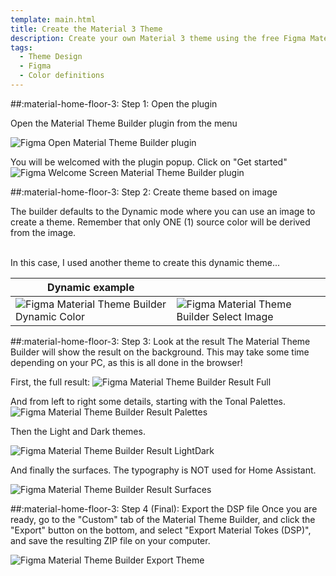```yaml
---
template: main.html
title: Create the Material 3 Theme
description: Create your own Material 3 theme using the free Figma Material 3 builder using an image or by defining your own primary color. Then export it.
tags:
  - Theme Design
  - Figma
  - Color definitions
---
```


##:material-home-floor-3: Step 1: Open the plugin

Open the Material Theme Builder plugin from the menu

![Figma Open Material Theme Builder plugin]

You will be welcomed with the plugin popup. Click on "Get started"
![Figma Welcome Screen Material Theme Builder plugin]

##:material-home-floor-3: Step 2: Create theme based on image

The builder defaults to the Dynamic mode where you can use an image to create a theme. Remember that only ONE (1) source color will be derived from the image.

<br>In this case, I used another theme to create this dynamic theme...

| Dynamic example ||
|---|---|
|![Figma Material Theme Builder Dynamic Color]|![Figma Material Theme Builder Select Image]|

##:material-home-floor-3: Step 3: Look at the result
The Material Theme Builder will show the result on the background. This may take some time depending on your PC, as this is all done in the browser!

First, the full result:
![Figma Material Theme Builder Result Full]

And from left to right some details, starting with the Tonal Palettes.
![Figma Material Theme Builder Result Palettes]

Then the Light and Dark themes.

![Figma Material Theme Builder Result LightDark]

And finally the surfaces. The typography is NOT used for Home Assistant.

![Figma Material Theme Builder Result Surfaces]

##:material-home-floor-3: Step 4 (Final): Export the DSP file
Once you are ready, go to the "Custom" tab of the Material Theme Builder, and click the "Export" button on the bottom, and select "Export Material Tokes (DSP)", and save the resulting ZIP file on your computer.

![Figma Material Theme Builder Export Theme]


<!-- Image references -->

[mtb-blue-1-png]: ../assets/screenshots/material-theme-builder-blue.png
[mtb-blue-2-png]: ../assets/screenshots/material-theme-builder-blue2.png
[mtb-blue-3-png]: ../assets/screenshots/material-theme-builder-blue3.png

<!-- Internal References -->
[Create Material 3 Theme]: ../create-material3-theme/
[Convert to Home Assistant Theme]: ../convert-to-homeassistant-theme/

<!-- External References -->
[figma-url]: https://www.figma.com/

<!-- Image References -->

[Figma Open Material Theme Builder plugin]: ../assets/screenshots/figma-open-material-theme-builder-plugin.png
[Figma Welcome Screen Material Theme Builder plugin]: ../assets/screenshots/figma-material-theme-builder-plugin-welcome.png
[Figma Material Theme Builder Dynamic Color]: ../assets/screenshots/figma-material-theme-builder-plugin-dynamic.png
[Figma Material Theme Builder Select Image]: ../assets/screenshots/figma-material-theme-builder-plugin-dynamic-c07.png
[Figma Material Theme Builder Export Theme]: ../assets/screenshots/figma-material-theme-builder-plugin-export-dsp.png

[Figma Material Theme Builder Result Full]: ../assets/screenshots/figma-material-theme-builder-plugin-full-result.png
[Figma Material Theme Builder Result Palettes]: ../assets/screenshots/figma-material-theme-builder-plugin-part-palettes.png
[Figma Material Theme Builder Result LightDark]: ../assets/screenshots/figma-material-theme-builder-plugin-part-light-dark.png
[Figma Material Theme Builder Result Surfaces]: ../assets/screenshots/figma-material-theme-builder-plugin-part-surfaces.png

